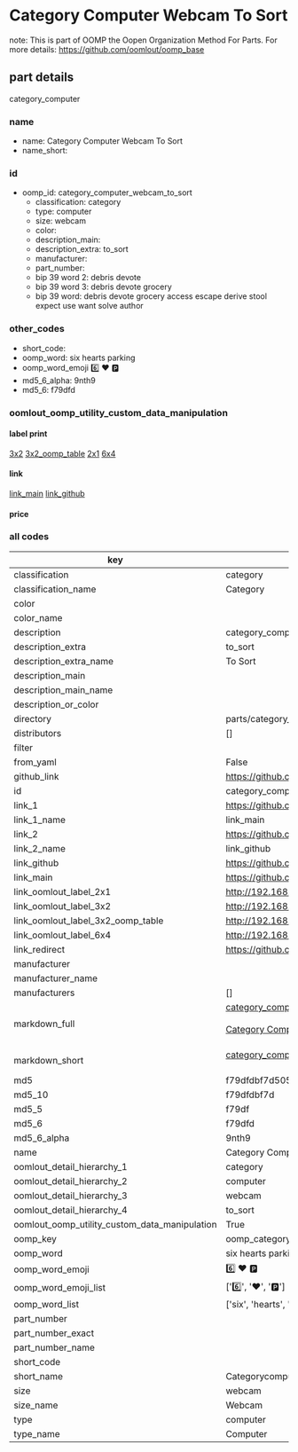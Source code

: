 # Category Computer Webcam To Sort  

note: This is part of OOMP the Oopen Organization Method For Parts. For more details: https://github.com/oomlout/oomp_base

##  part details
  



category_computer



### name
* name: Category Computer Webcam To Sort
* name_short: 
### id
* oomp_id: category_computer_webcam_to_sort
  * classification: category
  * type: computer
  * size: webcam
  * color: 
  * description_main: 
  * description_extra: to_sort
  * manufacturer: 
  * part_number: 
  * bip 39 word 2: debris devote
  * bip 39 word 3: debris devote grocery
  * bip 39 word: debris devote grocery access escape derive stool expect use want solve author

### other_codes
* short_code: 
* oomp_word: six hearts parking
* oomp_word_emoji :six: :hearts: :parking:
* md5_6_alpha: 9nth9
* md5_6: f79dfd






### oomlout_oomp_utility_custom_data_manipulation
#### label print
[3x2](http://192.168.1.245:1112/?label=oomp%209nth9)
[3x2_oomp_table](http://192.168.1.108:1112/?label=oomp%209nth9)
[2x1](http://192.168.1.242:1112/?label=oomp%209nth9)
[6x4](http://192.168.1.55:1112/?label=oomp%209nth9)    

#### link

[link_main](https://github.com/oomlout/oomlout_oomp_version_1_messy/tree/main/parts/category_computer_webcam_to_sort) [link_github](https://github.com/oomlout/oomlout_oomp_version_1_messy/tree/main/parts/category_computer_webcam_to_sort)                             

#### price







### all codes 
| key | value |  
| --- | --- |  
| classification | category |  
| classification_name | Category |  
| color |  |  
| color_name |  |  
| description | category_computer |  
| description_extra | to_sort |  
| description_extra_name | To Sort |  
| description_main |  |  
| description_main_name |  |  
| description_or_color |   |  
| directory | parts/category_computer_webcam_to_sort |  
| distributors | [] |  
| filter |  |  
| from_yaml | False |  
| github_link | https://github.com/oomlout/oomlout_oomp_part_src/tree/main/parts/category_computer_webcam_to_sort |  
| id | category_computer_webcam_to_sort |  
| link_1 | https://github.com/oomlout/oomlout_oomp_version_1_messy/tree/main/parts/category_computer_webcam_to_sort |  
| link_1_name | link_main |  
| link_2 | https://github.com/oomlout/oomlout_oomp_version_1_messy/tree/main/parts/category_computer_webcam_to_sort |  
| link_2_name | link_github |  
| link_github | https://github.com/oomlout/oomlout_oomp_version_1_messy/tree/main/parts/category_computer_webcam_to_sort |  
| link_main | https://github.com/oomlout/oomlout_oomp_version_1_messy/tree/main/parts/category_computer_webcam_to_sort |  
| link_oomlout_label_2x1 | http://192.168.1.242:1112/?label=oomp%209nth9 |  
| link_oomlout_label_3x2 | http://192.168.1.245:1112/?label=oomp%209nth9 |  
| link_oomlout_label_3x2_oomp_table | http://192.168.1.108:1112/?label=oomp%209nth9 |  
| link_oomlout_label_6x4 | http://192.168.1.55:1112/?label=oomp%209nth9 |  
| link_redirect | https://github.com/oomlout/oomlout_oomp_version_1_messy/tree/main/parts/category_computer_webcam_to_sort |  
| manufacturer |  |  
| manufacturer_name |  |  
| manufacturers | [] |  
| markdown_full | [category_computer_webcam_to_sort](none)<br>[](none)<br>[Category Computer Webcam To Sort](none)<br><br> |  
| markdown_short | [category_computer_webcam_to_sort](none)<br><br> |  
| md5 | f79dfdbf7d505acceda68014cd8f31c3 |  
| md5_10 | f79dfdbf7d |  
| md5_5 | f79df |  
| md5_6 | f79dfd |  
| md5_6_alpha | 9nth9 |  
| name | Category Computer Webcam To Sort |  
| oomlout_detail_hierarchy_1 | category |  
| oomlout_detail_hierarchy_2 | computer |  
| oomlout_detail_hierarchy_3 | webcam |  
| oomlout_detail_hierarchy_4 | to_sort |  
| oomlout_oomp_utility_custom_data_manipulation | True |  
| oomp_key | oomp_category_computer_webcam_to_sort |  
| oomp_word | six hearts parking |  
| oomp_word_emoji | :six: :hearts: :parking: |  
| oomp_word_emoji_list | [':six:', ':hearts:', ':parking:'] |  
| oomp_word_list | ['six', 'hearts', 'parking'] |  
| part_number |  |  
| part_number_exact |  |  
| part_number_name |  |  
| short_code |  |  
| short_name | Categorycomputer |  
| size | webcam |  
| size_name | Webcam |  
| type | computer |  
| type_name | Computer |  
